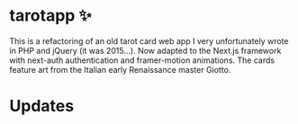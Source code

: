 # tarotapp ✨

This is a refactoring of an old tarot card web app I very unfortunately wrote in PHP and jQuery (it was 2015...).  Now adapted to the Next.js framework with next-auth authentication and framer-motion animations. The cards feature art from the Italian early Renaissance master Giotto.

# Updates
